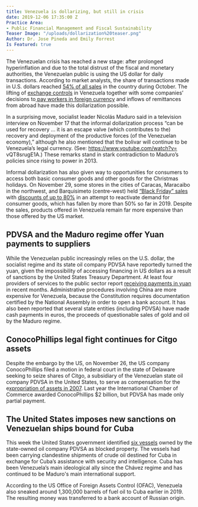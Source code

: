 ```yaml
---
title: Venezuela is dollarizing, but still in crisis
date: 2019-12-06 17:35:00 Z
Practice Area:
- Public Financial Management and Fiscal Sustainability
Teaser Image: "/uploads/dollarization%20teaser.png"
Author: Dr. Jose Pineda and Emily Forrest
Is Featured: true
---
```


The Venezuelan crisis has reached a new stage: after prolonged hyperinflation and due to the total distrust of the fiscal and monetary authorities, the Venezuelan public is using the US dollar for daily transactions. According to market analysts, the share of transactions made in U.S. dollars reached [54% of all sales](https://www.bloomberg.com/news/articles/2019-11-05/venezuela-is-now-more-than-50-dollarized-study-finds) in the country during October. The lifting of [exchange controls](https://www.eluniversal.com/el-universal/54088/creditos-indexados-al-dolar-lo-que-debe-saber) in Venezuela together with some companies’ decisions to[ pay workers in foreign currency](https://talcualdigital.com/salarios-en-dolares-y-en-euros-llegaron-para-quedarse-en-venezuela-iii/) and inflows of remittances from abroad have made this dollarization possible.

In a surprising move, socialist leader Nicolás Maduro said in a television interview on November 17 that the informal dollarization process “can be used for recovery ... it is an escape valve (which contributes to the) recovery and deployment of the productive forces (of the Venezuelan economy),” although he also mentioned that the bolivar will continue to be Venezuela’s legal currency. (See: https://www.youtube.com/watch?v= vQT8srugE1A.) These remarks stand in stark contradiction to Maduro’s policies since rising to power in 2013.

Informal dollarization has also given way to opportunities for consumers to access both basic consumer goods and other goods for the Christmas holidays. On November 29, some stores in the cities of Caracas, Maracaibo in the northwest, and Barquisimeto (centre-west) held [“Black Friday” sales](https://www.voanoticias.com/a/venezuel-vivio-su-primer-black-friday/5187040.html) with [discounts of up to 80%](https://www.bbc.com/mundo/noticias-50638430) in an attempt to reactivate demand for consumer goods, which has fallen by more than 50% so far in 2019. Despite the sales, products offered in Venezuela remain far more expensive than those offered by the US market.

## PDVSA and the Maduro regime offer Yuan payments to suppliers

While the Venezuelan public increasingly relies on the U.S. dollar, the socialist regime and its state oil company PDVSA have reportedly turned the yuan, given the impossibility of accessing financing in US dollars as a result of sanctions by the United States Treasury Department. At least four providers of services to the public sector report [receiving payments in yuan](https://www.elnacional.com/economia/reuters-maduro-y-pdvsa-ofrecen-pagos-en-yuanes-para-evadir-las-sanciones-de-ee-uu/) in recent months. Administrative procedures involving China are more expensive for Venezuela, because the Constitution requires documentation certified by the National Assembly in order to open a bank account. It has also been reported that several state entities (including PDVSA) have made cash payments in euros, the proceeds of questionable sales of gold and oil by the Maduro regime. 

## ConocoPhillips legal fight continues for Citgo assets

Despite the embargo by the US, on November 26, the US company ConocoPhillips filed a motion in federal court in the state of Delaware seeking to seize shares of Citgo, a subsidiary of the Venezuelan state oil company PDVSA in the United States, to serve as compensation for the e[xpropriation of assets in 2007](https://prodavinci.com/que-esta-pasando-con-el-caso-conocophillips-versus-pdvsa/). Last year the International Chamber of Commerce awarded ConocoPhillips $2 billion, but PDVSA has made only partial payment.

## The United States imposes new sanctions on Venezuelan ships bound for Cuba

This week the United States government identified [six vessels](https://home.treasury.gov/news/press-releases/sm841) owned by the state-owned oil company PDVSA as blocked property. The vessels had been carrying clandestine shipments of crude oil destined for Cuba in exchange for Cuba’s assistance with security and intelligence. Cuba has been Venezuela’s main ideological ally since the Chávez regime and has continued to be Maduro's main international support. 

According to the US Office of Foreign Assets Control (OFAC), Venezuela also sneaked around 1,300,000 barrels of fuel oil to Cuba earlier in 2019. The resulting money was transferred to a bank account of Russian origin. 
